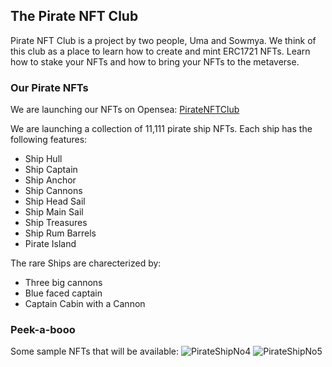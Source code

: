 ## The Pirate NFT Club
Pirate NFT Club is a project by two people, Uma and Sowmya. We think of this club as a place to learn how to create and mint ERC1721 NFTs. Learn how to stake your NFTs and how to bring your NFTs to the metaverse.

### Our Pirate NFTs
We are launching our NFTs on Opensea: [PirateNFTClub](https://opensea.io/PirateNFTClub)

We are launching a collection of 11,111 pirate ship NFTs. Each ship has the following features:
- Ship Hull
- Ship Captain
- Ship Anchor
- Ship Cannons
- Ship Head Sail
- Ship Main Sail
- Ship Treasures
- Ship Rum Barrels
- Pirate Island

The rare Ships are charecterized by:
- Three big cannons
- Blue faced captain
- Captain Cabin with a Cannon

### Peek-a-booo
Some sample NFTs that will be available:
![PirateShipNo4](https://github.com/PsyUma/PirateShipClub/blob/gh-pages/4.png)
![PirateShipNo5](https://github.com/PsyUma/PirateShipClub/blob/gh-pages/5.png)

